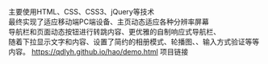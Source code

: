 主要使用HTML、CSS、CSS3、jQuery等技术<br/>
最终实现了适应移动端PC端设备、主页动态适应各种分辨率屏幕<br/>
导航栏和页面动态按钮进行转跳内容、更优雅的自制响应式导航栏、<br/>
随着下拉显示文字和内容、设置了简约的相册模式、轮播图、、输入方式验证等等内容。
https://qdlyh.github.io/hao/demo.html 项目链接
